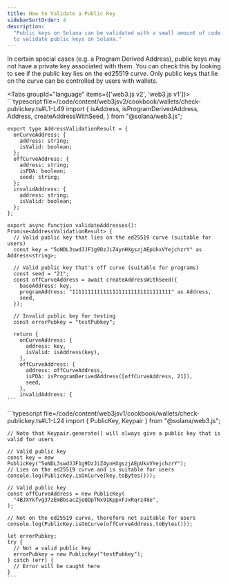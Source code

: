 ```yaml
---
title: How to Validate a Public Key
sidebarSortOrder: 4
description:
  "Public keys on Solana can be validated with a small amount of code. Learn how
  to validate public keys on Solana."
---
```


In certain special cases (e.g. a Program Derived Address), public keys may not
have a private key associated with them. You can check this by looking to see if
the public key lies on the ed25519 curve. Only public keys that lie on the curve
can be controlled by users with wallets.

<Tabs groupId="language" items={['web3.js v2', 'web3.js v1']}>
  <Tab value="web3.js v2">
    ```typescript file=/code/content/web3jsv2/cookbook/wallets/check-publickey.ts#L1-L49
    import {
      isAddress,
      isProgramDerivedAddress,
      Address,
      createAddressWithSeed,
    } from "@solana/web3.js";

    export type AddressValidationResult = {
      onCurveAddress: {
        address: string;
        isValid: boolean;
      };
      offCurveAddress: {
        address: string;
        isPDA: boolean;
        seed: string;
      };
      invalidAddress: {
        address: string;
        isValid: boolean;
      };
    };

    export async function validateAddresses(): Promise<AddressValidationResult> {
      // Valid public key that lies on the ed25519 curve (suitable for users)
      const key = "5oNDL3swdJJF1g9DzJiZ4ynHXgszjAEpUkxVYejchzrY" as Address<string>;

      // Valid public key that's off curve (suitable for programs)
      const seed = "21";
      const offCurveAddress = await createAddressWithSeed({
        baseAddress: key,
        programAddress: "11111111111111111111111111111111" as Address,
        seed,
      });

      // Invalid public key for testing
      const errorPubkey = "testPubkey";

      return {
        onCurveAddress: {
          address: key,
          isValid: isAddress(key),
        },
        offCurveAddress: {
          address: offCurveAddress,
          isPDA: isProgramDerivedAddress([offCurveAddress, 21]),
          seed,
        },
        invalidAddress: {
    ```

  </Tab>

  <Tab value="web3.js v1">
    ```typescript file=/code/content/web3jsv1/cookbook/wallets/check-publickey.ts#L1-L24
    import { PublicKey, Keypair } from "@solana/web3.js";

    // Note that Keypair.generate() will always give a public key that is valid for users

    // Valid public key
    const key = new PublicKey("5oNDL3swdJJF1g9DzJiZ4ynHXgszjAEpUkxVYejchzrY");
    // Lies on the ed25519 curve and is suitable for users
    console.log(PublicKey.isOnCurve(key.toBytes()));

    // Valid public key
    const offCurveAddress = new PublicKey(
      "4BJXYkfvg37zEmBbsacZjeQDpTNx91KppxFJxRqrz48e",
    );

    // Not on the ed25519 curve, therefore not suitable for users
    console.log(PublicKey.isOnCurve(offCurveAddress.toBytes()));

    let errorPubkey;
    try {
      // Not a valid public key
      errorPubkey = new PublicKey("testPubkey");
    } catch (err) {
      // Error will be caught here
    }
    ```

  </Tab>
</Tabs>
